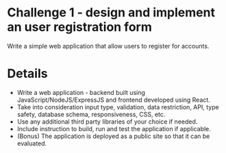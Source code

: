 # Challenge 1 - design and implement an user registration form

Write a simple web application that allow users to register for accounts. 

# Details
- Write a web application - backend built using JavaScript/NodeJS/ExpressJS and frontend developed using React. 
- Take into consideration input type, validation, data restriction, API, type safety, database schema, responsiveness, CSS, etc.  
- Use any additional third party libraries of your choice if needed. 
- Include instruction to build, run and test the application if applicable. 
- (Bonus) The application is deployed as a public site so that it can be evaluated. 

